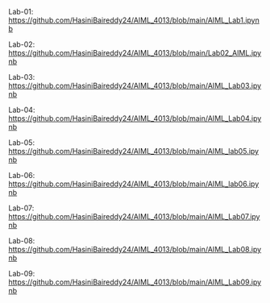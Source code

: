 Lab-01: https://github.com/HasiniBaireddy24/AIML_4013/blob/main/AIML_Lab1.ipynb

Lab-02: https://github.com/HasiniBaireddy24/AIML_4013/blob/main/Lab02_AIML.ipynb

Lab-03: https://github.com/HasiniBaireddy24/AIML_4013/blob/main/AIML_Lab03.ipynb

Lab-04: https://github.com/HasiniBaireddy24/AIML_4013/blob/main/AIML_Lab04.ipynb

Lab-05: https://github.com/HasiniBaireddy24/AIML_4013/blob/main/AIML_lab05.ipynb

Lab-06: https://github.com/HasiniBaireddy24/AIML_4013/blob/main/AIML_lab06.ipynb

Lab-07: https://github.com/HasiniBaireddy24/AIML_4013/blob/main/AIML_Lab07.ipynb

Lab-08: https://github.com/HasiniBaireddy24/AIML_4013/blob/main/AIML_Lab08.ipynb

Lab-09: https://github.com/HasiniBaireddy24/AIML_4013/blob/main/AIML_Lab09.ipynb
